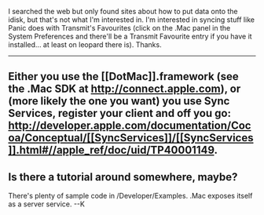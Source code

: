 I searched the web but only found sites about how to put data onto the idisk, but that's not what I'm interested in. I'm interested in syncing stuff like Panic does with Transmit's Favourites (click on the .Mac panel in the System Preferences and there'll be a Transmit Favourite entry if you have it installed... at least on leopard there is).
Thanks.

----

Either you use the [[DotMac]].framework (see the .Mac SDK at http://connect.apple.com), or (more likely the one you want) you use Sync Services, register your client and off you go: http://developer.apple.com/documentation/Cocoa/Conceptual/[[SyncServices]]/[[SyncServices]].html#//apple_ref/doc/uid/TP40001149.
----
Is there a tutorial around somewhere, maybe?
----
There's plenty of sample code in /Developer/Examples.  .Mac exposes itself as a server service. --K